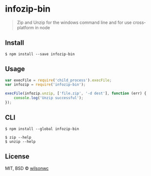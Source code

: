# infozip-bin 

> Zip and Unzip for the windows command line and for use cross-platform in node


## Install

```
$ npm install --save infozip-bin
```


## Usage

```js
var execFile = require('child_process').execFile;
var infozip = require('infozip-bin');

execFile(infozip.unzip, ['file.zip', '-d dest'], function (err) {
	console.log('Unzip successful');
});
```


## CLI

```
$ npm install --global infozip-bin
```

```
$ zip --help
$ unzip --help
```


## License

MIT, BSD © [wilsonwc](https://github.com/wilsonwc)
